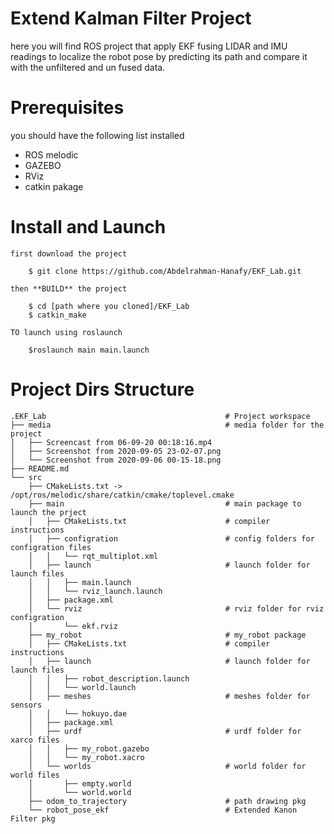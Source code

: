 # Extend Kalman Filter Project
here you will find ROS project that apply EKF fusing LIDAR and IMU readings to localize the robot pose by predicting its path and compare it with the unfiltered and un fused data.  

# Prerequisites
you should have the following list installed

* ROS melodic 
* GAZEBO 
* RViz
* catkin pakage

# Install and Launch
 
``` 
first download the project
   
    $ git clone https://github.com/Abdelrahman-Hanafy/EKF_Lab.git

then **BUILD** the project

    $ cd [path where you cloned]/EKF_Lab
    $ catkin_make 

TO launch using roslaunch

    $roslaunch main main.launch 
```

# Project Dirs Structure

```
.EKF_Lab                                        # Project workspace
├── media                                       # media folder for the project 
│   ├── Screencast from 06-09-20 00:18:16.mp4
│   ├── Screenshot from 2020-09-05 23-02-07.png
│   └── Screenshot from 2020-09-06 00-15-18.png
├── README.md
└── src
    ├── CMakeLists.txt -> /opt/ros/melodic/share/catkin/cmake/toplevel.cmake 
    ├── main                                    # main package to launch the prject
    │   ├── CMakeLists.txt                      # compiler instructions
    │   ├── configration                        # config folders for configration files
    │   │   └── rqt_multiplot.xml
    │   ├── launch                              # launch folder for launch files
    │   │   ├── main.launch
    │   │   └── rviz_launch.launch
    │   ├── package.xml
    │   └── rviz                                # rviz folder for rviz configration
    │       └── ekf.rviz
    ├── my_robot                                # my_robot package 
    │   ├── CMakeLists.txt                      # compiler instructions
    │   ├── launch                              # launch folder for launch files
    │   │   ├── robot_description.launch
    │   │   └── world.launch
    │   ├── meshes                              # meshes folder for sensors
    │   │   └── hokuyo.dae
    │   ├── package.xml
    │   ├── urdf                                # urdf folder for xarco files
    │   │   ├── my_robot.gazebo
    │   │   └── my_robot.xacro
    │   └── worlds                              # world folder for world files
    │       ├── empty.world
    │       └── world.world
    ├── odom_to_trajectory                      # path drawing pkg
    └── robot_pose_ekf                          # Extended Kanon Filter pkg


```
